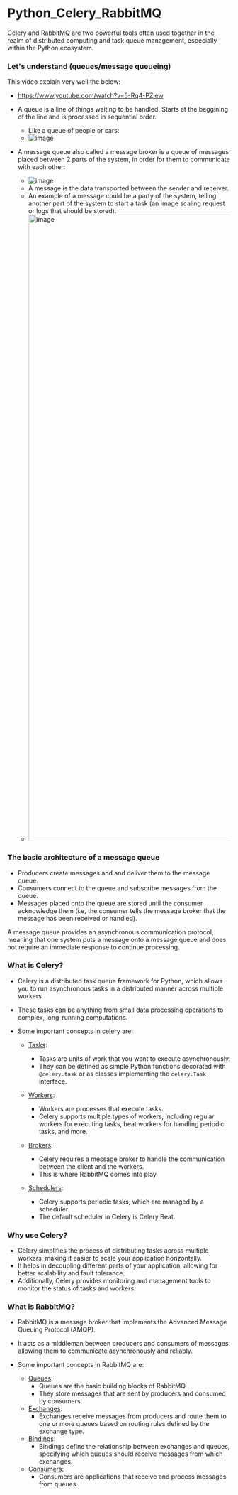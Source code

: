 # Python_Celery_RabbitMQ

Celery and RabbitMQ are two powerful tools often used together in the realm of distributed computing and task queue management, especially within the Python ecosystem.

### Let's understand (queues/message queueing)

This video explain very well the below:
  - https://www.youtube.com/watch?v=5-Rq4-PZlew

- A queue is a line of things waiting to be handled. Starts at the beggining of the line and is processed in sequential order.
  - Like a queue of people or cars:
  - ![image](https://github.com/izzypt/Python_Celery_RabbitMQ/assets/73948790/9d53f021-3947-4793-a1ef-f0a26d03bbf3)
- A message queue also called a message broker is a queue of messages placed between 2 parts of the system, in order for them to communicate with each other:
  - ![image](https://github.com/izzypt/Python_Celery_RabbitMQ/assets/73948790/d3e667c9-8f87-4441-b73e-8fbf85b5a8ca)
  - A message is the data transported between the sender and receiver.
  - An example of a message could be a party of the system, telling another part of the system to start a task (an image scaling request or logs that should be stored).
  - <img width="1411" alt="image" src="https://github.com/izzypt/Python_Celery_RabbitMQ/assets/73948790/96643edb-4039-44bb-ab62-7125ae5e688e">

### The basic architecture of a message queue

- Producers create messages and  and deliver them to the message queue.
- Consumers connect to the queue and subscribe messages from the queue.
- Messages placed onto the queue are stored until the consumer acknowledge them (i.e, the consumer tells the message broker that the message has been received or handled).

A message queue provides an asynchronous communication protocol, meaning that one system puts a message onto a message queue and does not require an immediate response to  continue processing.


### What is Celery? 

- Celery is a distributed task queue framework for Python, which allows you to run asynchronous tasks in a distributed manner across multiple workers. 
- These tasks can be anything from small data processing operations to complex, long-running computations.
- Some important concepts in celery are:

  - <ins>Tasks</ins>:
    - Tasks are units of work that you want to execute asynchronously.
    - They can be defined as simple Python functions decorated with ```@celery.task``` or as classes implementing the ```celery.Task``` interface.

  - <ins>Workers</ins>:
    - Workers are processes that execute tasks.
    - Celery supports multiple types of workers, including regular workers for executing tasks, beat workers for handling periodic tasks, and more.

  - <ins>Brokers</ins>:
    - Celery requires a message broker to handle the communication between the client and the workers.
    - This is where RabbitMQ comes into play.

  - <ins>Schedulers</ins>:
    - Celery supports periodic tasks, which are managed by a scheduler.
    - The default scheduler in Celery is Celery Beat.
   
### Why use Celery? 

- Celery simplifies the process of distributing tasks across multiple workers, making it easier to scale your application horizontally.
- It helps in decoupling different parts of your application, allowing for better scalability and fault tolerance.
- Additionally, Celery provides monitoring and management tools to monitor the status of tasks and workers.

### What is RabbitMQ? 

- RabbitMQ is a message broker that implements the Advanced Message Queuing Protocol (AMQP). 
- It acts as a middleman between producers and consumers of messages, allowing them to communicate asynchronously and reliably.
- Some important concepts in RabbitMQ are:

  - <ins>Queues</ins>:
    - Queues are the basic building blocks of RabbitMQ.
    - They store messages that are sent by producers and consumed by consumers.
  - <ins>Exchanges</ins>:
    - Exchanges receive messages from producers and route them to one or more queues based on routing rules defined by the exchange type.
  - <ins>Bindings</ins>:
    - Bindings define the relationship between exchanges and queues, specifying which queues should receive messages from which exchanges.
  - <ins>Consumers</ins>:
    - Consumers are applications that receive and process messages from queues. 
